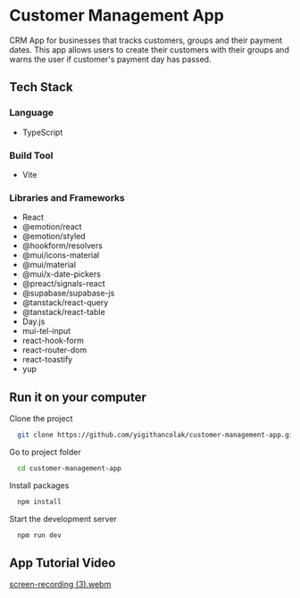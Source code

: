 
# Customer Management App

CRM App for businesses that tracks customers, groups and their payment dates. This app allows users to create their customers with their groups and warns the user if customer's payment day has passed.


## Tech Stack

### Language
- TypeScript

### Build Tool
- Vite

### Libraries and Frameworks
- React
- @emotion/react
- @emotion/styled
- @hookform/resolvers
- @mui/icons-material
- @mui/material
- @mui/x-date-pickers
- @preact/signals-react
- @supabase/supabase-js
- @tanstack/react-query
- @tanstack/react-table
- Day.js
- mui-tel-input
- react-hook-form
- react-router-dom
- react-toastify
- yup


  
## Run it on your computer

Clone the project
```bash
  git clone https://github.com/yigithancolak/customer-management-app.git
```

Go to project folder
```bash
  cd customer-management-app
```

Install packages
```bash
  npm install
```

Start the development server

```bash
  npm run dev
```
## App Tutorial Video

[screen-recording (3).webm](https://github.com/yigithancolak/customer-management-app/assets/122079418/d2a517d7-dc69-480f-b539-987342620146)


  
